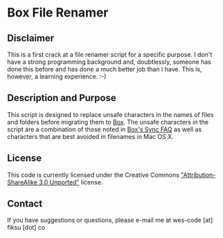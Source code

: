 # Box File Renamer

## Disclaimer

This is a first crack at a file renamer script for a specific purpose. I don't have a strong programming background and, doubtlessly, someone has done this before and has done a much better job than I have. This is, however, a learning experience. :-)

## Description and Purpose

This script is designed to replace unsafe characters in the names of files and folders before migrating them to [Box](https://www.box.com). The unsafe characters in the script are a combination of those noted in [Box's Sync FAQ](https://support.box.com/entries/20366301-box-sync-faq) as well as characters that are best avoided in filenames in Mac OS X.

## License

This code is currently licensed under the Creative Commons ["Attribution-ShareAlike 3.0 Unported"](http://creativecommons.org/licenses/by-sa/3.0/) license.

## Contact

If you have suggestions or questions, please e-mail me at wes-code [at] fiksu [dot] co
